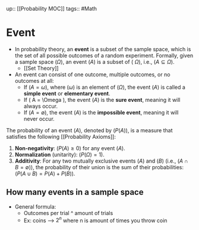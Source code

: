 up:: [[Probability MOC]]
tags:: #Math
# Event
- In probability theory, an **event** is a subset of the sample space, which is the set of all possible outcomes of a random experiment. Formally, given a sample space ($\Omega$), an event ($A$) is a subset of ( $\Omega$), i.e., $(A \subseteq \Omega )$. 
	- [[Set Theory]]
- An event can consist of one outcome, multiple outcomes, or no outcomes at all:
	- If $( A = {\omega})$, where $( \omega )$ is an element of $( \Omega )$, the event $( A )$ is called a **simple event** or **elementary event**.
	- If \( A = \Omega \), the event $( A )$ is the **sure event**, meaning it will always occur.
	- If $( A = \emptyset$), the event $( A )$ is the **impossible event**, meaning it will never occur.

The probability of an event $( A )$, denoted by $( P(A) )$, is a measure that satisfies the following [[Probability Axioms]]:

1. **Non-negativity**: $( P(A) \geq 0 )$ for any event $( A )$.
2. **Normalization** (unitarity): $( P(\Omega) = 1 )$.
3. **Additivity**: For any two mutually exclusive events $( A )$ and $( B )$ (i.e., $( A \cap B = \emptyset )$), the probability of their union is the sum of their probabilities: $( P(A \cup B) = P(A) + P(B) )$.

## How many events in a sample space
- General formula:
	- Outcomes per trial ^ amount of trials
	- Ex: coins --> $2^n$ where n is amount of times you throw coin

